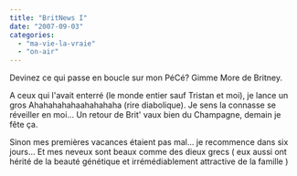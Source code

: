 ```yaml
---
title: "BritNews I"
date: "2007-09-03"
categories: 
  - "ma-vie-la-vraie"
  - "on-air"
---
```


Devinez ce qui passe en boucle sur mon PéCé? Gimme More de Britney.

A ceux qui l'avait enterré (le monde entier sauf Tristan et moi), je lance un gros Ahahahahahaahahahaha (rire diabolique). Je sens la connasse se réveiller en moi... Un retour de Brit' vaux bien du Champagne, demain je fête ça.

Sinon mes premières vacances étaient pas mal... je recommence dans six jours... Et mes neveux sont beaux comme des dieux grecs (<autopromo> eux aussi ont hérité de la beauté génétique et irrémédiablement attractive de la famille </autopromo>)
